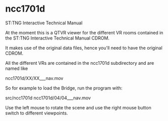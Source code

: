 # ncc1701d
ST:TNG Interactive Technical Manual

At the moment this is a QTVR viewer for the different VR rooms contained in the ST:TNG Interactive Technical Manual CDROM.

It makes use of the original data files, hence you'll need to have the original CDROM.

All the different VRs are contained in the ncc1701d subdirectory and are named like

  ncc1701d/XX/XX___nav.mov

So for example to load the Bridge, run the program with:

src/ncc1701d ncc1701d/04/04___nav.mov

Use the left mouse to rotate the scene and use the right mouse button switch to different viewpoints.

